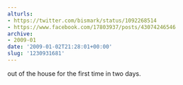 ```yaml
---
alturls:
- https://twitter.com/bismark/status/1092268514
- https://www.facebook.com/17803937/posts/43074246546
archive:
- 2009-01
date: '2009-01-02T21:28:01+00:00'
slug: '1230931681'
---
```


out of the house for the first time in two days.

